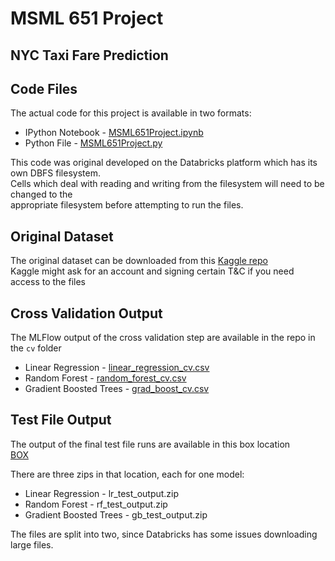 # MSML 651 Project
## NYC Taxi Fare Prediction


## Code Files
The actual code for this project is available in two formats:  
* IPython Notebook - [MSML651Project.ipynb](MSML651Project.ipynb)  
* Python File - [MSML651Project.py](MSML651Project.py)  
  
This code was original developed on the Databricks platform which has its own DBFS filesystem.  
Cells which deal with reading and writing from the filesystem will need to be changed to the  
appropriate filesystem before attempting to run the files.
  
  
## Original Dataset
The original dataset can be downloaded from this [Kaggle repo](https://www.kaggle.com/c/new-york-city-taxi-fare-prediction/data)  
Kaggle might ask for an account and signing certain T&C if you need access to the files  
  
  
## Cross Validation Output
The MLFlow output of the cross validation step are available in the repo in the `cv` folder  
* Linear Regression - [linear_regression_cv.csv](cv/linear_regression_cv.csv)
* Random Forest - [random_forest_cv.csv](cv/random_forest_cv.csv)
* Gradient Boosted Trees - [grad_boost_cv.csv](cv/grad_boost_cv.csv)
  
  
## Test File Output
The output of the final test file runs are available in this box location  
[BOX](https://umd.box.com/s/st68nr6l622gea58cwknel0vf6w3fytx)  
  
There are three zips in that location, each for one model:  
* Linear Regression - lr_test_output.zip  
* Random Forest - rf_test_output.zip  
* Gradient Boosted Trees - gb_test_output.zip  

The files are split into two, since Databricks has some issues downloading large files.